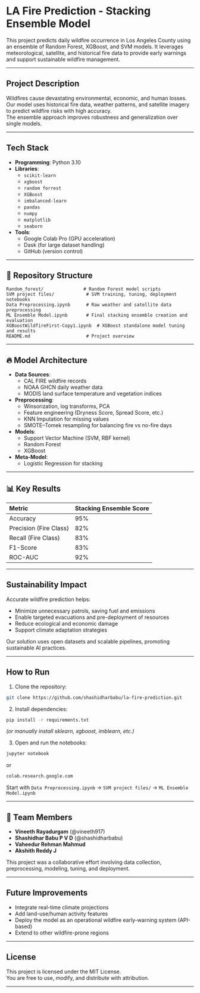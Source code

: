 # LA Fire Prediction - Stacking Ensemble Model

This project predicts daily wildfire occurrence in Los Angeles County using an ensemble of Random Forest, XGBoost, and SVM models. It leverages meteorological, satellite, and historical fire data to provide early warnings and support sustainable wildfire management.

---

##  Project Description

Wildfires cause devastating environmental, economic, and human losses.  
Our model uses historical fire data, weather patterns, and satellite imagery to predict wildfire risks with high accuracy.  
The ensemble approach improves robustness and generalization over single models.

---

##  Tech Stack

- **Programming**: Python 3.10
- **Libraries**:
  - `scikit-learn`
  - `xgboost`
  - `random forrest`
  - `XGBoost`
  - `imbalanced-learn`
  - `pandas`
  - `numpy`
  - `matplotlib`
  - `seaborn`
- **Tools**:
  - Google Colab Pro (GPU acceleration)
  - Dask (for large dataset handling)
  - GitHub (version control)

---

## 📂 Repository Structure

```
Random_forest/               # Random Forest model scripts
SVM project files/            # SVM training, tuning, deployment notebooks
Data Preprocessing.ipynb      # Raw weather and satellite data preprocessing
ML Ensemble Model.ipynb       # Final stacking ensemble creation and evaluation
XGBoostWildfireFirst-Copy1.ipynb  # XGBoost standalone model tuning and results
README.md                     # Project overview
```

---

## 🔥 Model Architecture

- **Data Sources**:
  - CAL FIRE wildfire records
  - NOAA GHCN daily weather data
  - MODIS land surface temperature and vegetation indices
- **Preprocessing**:
  - Winsorization, log transforms, PCA
  - Feature engineering (Dryness Score, Spread Score, etc.)
  - KNN Imputation for missing values
  - SMOTE–Tomek resampling for balancing fire vs no-fire days
- **Models**:
  - Support Vector Machine (SVM, RBF kernel)
  - Random Forest
  - XGBoost
- **Meta-Model**:
  - Logistic Regression for stacking

---

## 📊 Key Results

| Metric | Stacking Ensemble Score |
|:-------|:-------------------------|
| Accuracy | 95% |
| Precision (Fire Class) | 82% |
| Recall (Fire Class) | 83% |
| F1-Score | 83% |
| ROC-AUC | 92% |

---

##  Sustainability Impact

Accurate wildfire prediction helps:
- Minimize unnecessary patrols, saving fuel and emissions
- Enable targeted evacuations and pre-deployment of resources
- Reduce ecological and economic damage
- Support climate adaptation strategies

Our solution uses open datasets and scalable pipelines, promoting sustainable AI practices.

---

##  How to Run

1. Clone the repository:

```bash
git clone https://github.com/shashidharbabu/la-fire-prediction.git
```

2. Install dependencies:

```bash
pip install -r requirements.txt
```
*(or manually install sklearn, xgboost, imblearn, etc.)*

3. Open and run the notebooks:

```bash
jupyter notebook
```

or

```bash
colab.research.google.com
```

Start with `Data Preprocessing.ipynb` → `SVM project files/` → `ML Ensemble Model.ipynb`

---

## 🧯 Team Members

- **Vineeth Rayadurgam** (@vineeth917)
- **Shashidhar Babu P V D** (@shashidharbabu)
- **Vaheedur Rehman Mahmud**
- **Akshith Reddy J**

This project was a collaborative effort involving data collection, preprocessing, modeling, tuning, and deployment.

---

##  Future Improvements

- Integrate real-time climate projections
- Add land-use/human activity features
- Deploy the model as an operational wildfire early-warning system (API-based)
- Extend to other wildfire-prone regions

---

##  License

This project is licensed under the MIT License.  
You are free to use, modify, and distribute with attribution.

---

